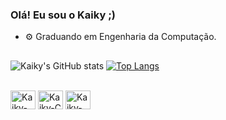 ### Olá! Eu sou o Kaiky ;)

- ⚙ Graduando em Engenharia da Computação.

##

![Kaiky's GitHub stats](https://github-readme-stats.vercel.app/api?username=kaikyed&show_icons=true&theme=dark)
[![Top Langs](https://github-readme-stats.vercel.app/api/top-langs/?username=kaikyed&layout=compact&theme=dark)](https://github.com/anuraghazra/github-readme-stats)

<div style="display: inline_block"><br>
  <img align="center" alt="Kaiky-Python" height="30" width="40" <img src="https://cdn.jsdelivr.net/gh/devicons/devicon/icons/python/python-original.svg" />
  <img align="center" alt="Kaiky-C" height="30" width="40" <img src="https://cdn.jsdelivr.net/gh/devicons/devicon/icons/c/c-original.svg" />
  <img align="center" alt="Kaiky-C++" height="30" width="40" <img src="https://cdn.jsdelivr.net/gh/devicons/devicon/icons/cplusplus/cplusplus-original.svg" />
</div>

##
 

